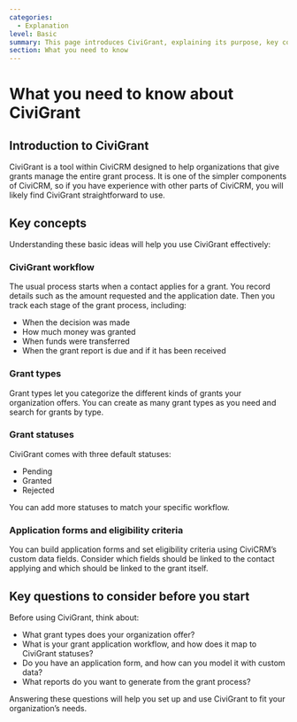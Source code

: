 ```yaml
---
categories:
  - Explanation  
level: Basic  
summary: This page introduces CiviGrant, explaining its purpose, key concepts, and questions to consider before managing grants with CiviCRM.  
section: What you need to know  
---
```


# What you need to know about CiviGrant

## Introduction to CiviGrant

CiviGrant is a tool within CiviCRM designed to help organizations that give grants manage the entire grant process. It is one of the simpler components of CiviCRM, so if you have experience with other parts of CiviCRM, you will likely find CiviGrant straightforward to use.

## Key concepts

Understanding these basic ideas will help you use CiviGrant effectively:

### CiviGrant workflow

The usual process starts when a contact applies for a grant. You record details such as the amount requested and the application date. Then you track each stage of the grant process, including:

- When the decision was made  
- How much money was granted  
- When funds were transferred  
- When the grant report is due and if it has been received  

### Grant types

Grant types let you categorize the different kinds of grants your organization offers. You can create as many grant types as you need and search for grants by type.

### Grant statuses

CiviGrant comes with three default statuses:

- Pending  
- Granted  
- Rejected  

You can add more statuses to match your specific workflow.

### Application forms and eligibility criteria

You can build application forms and set eligibility criteria using CiviCRM’s custom data fields. Consider which fields should be linked to the contact applying and which should be linked to the grant itself.

## Key questions to consider before you start

Before using CiviGrant, think about:

- What grant types does your organization offer?  
- What is your grant application workflow, and how does it map to CiviGrant statuses?  
- Do you have an application form, and how can you model it with custom data?  
- What reports do you want to generate from the grant process?  

Answering these questions will help you set up and use CiviGrant to fit your organization’s needs.
